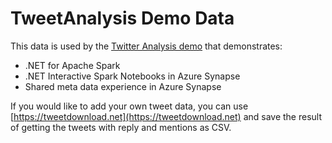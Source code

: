 # TweetAnalysis Demo Data

This data is used by the [Twitter Analysis demo](../../Notebooks/Spark.NET%20C%23/Tweets) that demonstrates:

- .NET for Apache Spark
- .NET Interactive Spark Notebooks in Azure Synapse
- Shared meta data experience in Azure Synapse

If you would like to add your own tweet data, you can use [https://tweetdownload.net](https://tweetdownload.net) and 
save the result of getting the tweets with reply and mentions as CSV.
